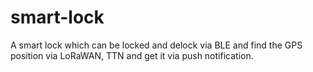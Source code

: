 # smart-lock
A smart lock which can be locked and delock via BLE and find the GPS position via LoRaWAN, TTN and get it via push notification.
